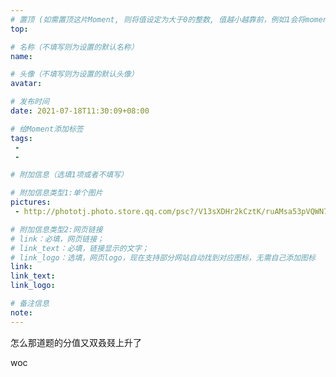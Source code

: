 ```yaml
---
# 置顶 (如需置顶这片Moment, 则将值设定为大于0的整数, 值越小越靠前，例如1会将moment放在最顶端)
top: 

# 名称（不填写则为设置的默认名称）
name: 

# 头像（不填写则为设置的默认头像）
avatar:

# 发布时间
date: 2021-07-18T11:30:09+08:00

# 给Moment添加标签
tags:
 -
 -

# 附加信息（选填1项或者不填写）

# 附加信息类型1:单个图片
pictures:
 - http://phototj.photo.store.qq.com/psc?/V13sXDHr2kCztK/ruAMsa53pVQWN7FLK88i5lOjxeYrW71j5mCPQ1dHwpokDRvk7qD6nwvUsqQDboYn354G2knxKJdrDb91i1vaQ**tEEC05mdPFGHAQe5.tak!/b&bo=WAcnAlgHJwIRECc!

# 附加信息类型2:网页链接
# link：必填，网页链接；
# link_text：必填，链接显示的文字；
# link_logo：选填，网页logo，现在支持部分网站自动找到对应图标，无需自己添加图标
link:
link_text:
link_logo:

# 备注信息
note:
---
```


怎么那道题的分值又双叒叕上升了

woc
